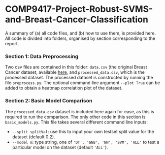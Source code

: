 # COMP9417-Project-Robust-SVMS-and-Breast-Cancer-Classification

A summary of (a) all code files, and (b) how to use them, is provided here. All code is divided into folders, organised by section corresponding to the report. 

### Section 1: Data Preprocessing

Two csv files are contained in this folder: ``data.csv`` (the original Breast Cancer dataset, available [here](https://www.kaggle.com/uciml/breast-cancer-wisconsin-data), and ``processed_data.csv``, which is the processed dataset. 
The processed dataset is constructed by running the file ``preprocess.py``. The optional command line argument ``--plot True`` can be added to obtain a heatmap correlation plot of the dataset.

### Section 2: Basic Model Comparison
The ``processed_data.csv`` dataset is included here again for ease, as this is required to run the comparison. The only other code in this section is ``basic_models.py``. This file takes several different command line inputs:
- ``--split splitVal``: use this to input your own testset split value for the dataset (default 0.2).
- ``--model m``: type string, one of ``'DT', 'GNB', 'NN', 'SVM', 'ALL'`` to test a particular model on the dataset (default ``'ALL'``). 

